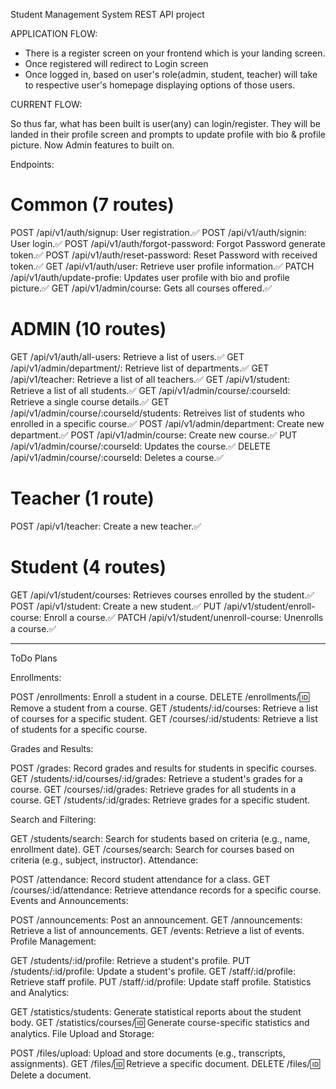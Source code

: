 Student Management System REST API project

APPLICATION FLOW:

- There is a register screen on your frontend which is your landing screen.
- Once registered will redirect to Login screen
- Once logged in, based on user's role(admin, student, teacher) will take to respective user's homepage displaying options of those users.

CURRENT FLOW:

So thus far, what has been built is user(any) can login/register. They will be landed in their profile screen and prompts to update profile with bio & profile picture. Now Admin features to built on.

Endpoints:

# Common (7 routes)

POST /api/v1/auth/signup: User registration.✅
POST /api/v1/auth/signin: User login.✅
POST /api/v1/auth/forgot-password: Forgot Password generate token.✅
POST /api/v1/auth/reset-password: Reset Password with received token.✅
GET /api/v1/auth/user: Retrieve user profile information.✅
PATCH /api/v1/auth/update-profie: Updates user profile with bio and profile picture.✅
GET /api/v1/admin/course: Gets all courses offered.✅

# ADMIN (10 routes)

GET /api/v1/auth/all-users: Retrieve a list of users.✅
GET /api/v1/admin/department/: Retrieve list of departments.✅
GET /api/v1/teacher: Retrieve a list of all teachers.✅
GET /api/v1/student: Retrieve a list of all students.✅
GET /api/v1/admin/course/:courseId: Retrieve a single course details.✅
GET /api/v1/admin/course/:courseId/students: Retreives list of students who enrolled in a specific course.✅
POST /api/v1/admin/department: Create new department.✅
POST /api/v1/admin/course: Create new course.✅
PUT /api/v1/admin/course/:courseId: Updates the course.✅
DELETE /api/v1/admin/course/:courseId: Deletes a course.✅

# Teacher (1 route)

POST /api/v1/teacher: Create a new teacher.✅

# Student (4 routes)

GET /api/v1/student/courses: Retrieves courses enrolled by the student.✅
POST /api/v1/student: Create a new student.✅
PUT /api/v1/student/enroll-course: Enroll a course.✅
PATCH /api/v1/student/unenroll-course: Unenrolls a course.✅

---

ToDo Plans

Enrollments:

POST /enrollments: Enroll a student in a course.
DELETE /enrollments/:id: Remove a student from a course.
GET /students/:id/courses: Retrieve a list of courses for a specific student.
GET /courses/:id/students: Retrieve a list of students for a specific course.

Grades and Results:

POST /grades: Record grades and results for students in specific courses.
GET /students/:id/courses/:id/grades: Retrieve a student's grades for a course.
GET /courses/:id/grades: Retrieve grades for all students in a course.
GET /students/:id/grades: Retrieve grades for a specific student.

Search and Filtering:

GET /students/search: Search for students based on criteria (e.g., name, enrollment date).
GET /courses/search: Search for courses based on criteria (e.g., subject, instructor).
Attendance:

POST /attendance: Record student attendance for a class.
GET /courses/:id/attendance: Retrieve attendance records for a specific course.
Events and Announcements:

POST /announcements: Post an announcement.
GET /announcements: Retrieve a list of announcements.
GET /events: Retrieve a list of events.
Profile Management:

GET /students/:id/profile: Retrieve a student's profile.
PUT /students/:id/profile: Update a student's profile.
GET /staff/:id/profile: Retrieve staff profile.
PUT /staff/:id/profile: Update staff profile.
Statistics and Analytics:

GET /statistics/students: Generate statistical reports about the student body.
GET /statistics/courses/:id: Generate course-specific statistics and analytics.
File Upload and Storage:

POST /files/upload: Upload and store documents (e.g., transcripts, assignments).
GET /files/:id: Retrieve a specific document.
DELETE /files/:id: Delete a document.
